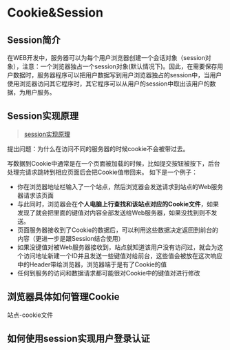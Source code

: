 # Cookie&Session

## Session简介
在WEB开发中，服务器可以为每个用户浏览器创建一个会话对象（session对象），注意：一个浏览器独占一个session对象(默认情况下)。因此，在需要保存用户数据时，服务器程序可以把用户数据写到用户浏览器独占的session中，当用户使用浏览器访问其它程序时，其它程序可以从用户的session中取出该用户的数据，为用户服务。

## Session实现原理
>[session实现原理](https://zhuanlan.zhihu.com/p/101819794)

提出问题：为什么在访问不同的服务器的时候cookie不会被带过去。

写数据到Cookie中通常是在一个页面被加载的时候，比如提交按钮被按下，后台处理完请求跳转到相应页面后会把Cookie值带回来。
如下是一个例子：
* 你在浏览器地址栏输入了一个站点，然后浏览器会发送请求到站点的Web服务器请求该页面
* 与此同时，浏览器会在**个人电脑上行查找和该站点对应的Cookie文件**，如果发现了就会把里面的键值对内容全部发送给Web服务器，如果没找到则不发送。
* 页面服务器接收到了Cookie的数据后，可以利用这些数据决定返回到前台的内容（更进一步是跟Session结合使用）
* 如果没键值对被Web服务器接收到，站点就知道该用户没有访问过，就会为这个访问地址新建一个ID并且发送一些键值对给前台，这些值会被放在这次响应中的Header带给浏览器，浏览器端于是有了Cookie的值
* 任何到服务的访问和数据请求都可能很对Cookie中的键值对进行修改

## 浏览器具体如何管理Cookie
站点-cookie文件

## 如何使用session实现用户登录认证
